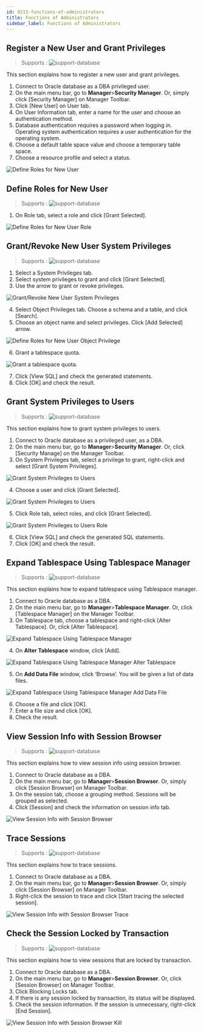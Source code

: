 ```yaml
---
id: 0213-functions-of-administrators
title: Functions of Administrators
sidebar_label: Functions of Administrators
---
```



## Register a New User and Grant Privileges
> Supports :
> ![support-database](<http://www.sqlgate.com/docs-badge/oracle,mysql,mariadb,sqlserver,tibero>)

This section explains how to register a new user and grant privileges.

1. Connect to Oracle database as a DBA privileged user.
2. On the main menu bar, go to **Manager**>**Security Manager**. Or, simply click [Security Manager] on Manager Toolbar.
3. Click [New User] on User tab.
4. On User Information tab, enter a name for the user and choose an authentication method.
5. Database authentication requires a password when logging in. Operating system authentication requires a user authentication for the operating system.
6. Choose a default table space value and choose a temporary table space.
7. Choose a resource profile and select a status.

![Define Roles for New User](https://s3.ap-northeast-2.amazonaws.com/sqlgate-resource/captures/manager/manager-securityManager-newUser.png)


## Define Roles for New User
> Supports :
> ![support-database](<http://www.sqlgate.com/docs-badge/oracle,sqlserver,tibero>)

1. On Role tab, select a role and click [Grant Selected].

![Define Roles for New User Role](https://s3.ap-northeast-2.amazonaws.com/sqlgate-resource/captures/manager/manager-securityManager-role.png)


## Grant/Revoke New User System Privileges
> Supports :
> ![support-database](<http://www.sqlgate.com/docs-badge/oracle,sqlserver,tibero>)

1. Select a System Privileges tab.
2. Select system privileges to grant and click [Grant Selected].
3. Use the arrow to grant or revoke privileges.

![Grant/Revoke New User System Privileges](https://s3.ap-northeast-2.amazonaws.com/sqlgate-resource/captures/manager/manager-securityManager-systemPrivileges.png)

4. Select Object Privileges tab. Choose a schema and a table, and click [Search].
5. Choose an object name and select privileges. Click [Add Selected] arrow.

![Define Roles for New User Object Privilege](https://s3.ap-northeast-2.amazonaws.com/sqlgate-resource/captures/manager/manager-securityManager-objectPrivilege.png)

6. Grant a tablespace quota.

![Grant a tablespace quota.](https://s3.ap-northeast-2.amazonaws.com/sqlgate-resource/captures/manager/manager-securityManager-tableSpaceQuota.png)

7. Click [View SQL] and check the generated statements.
8. Click [OK] and check the result.



## Grant System Privileges to Users
> Supports :
> ![support-database](<http://www.sqlgate.com/docs-badge/oracle,sqlserver,tibero>)

This section explains how to grant system privileges to users.

1. Connect to Oracle database as a privileged user, as a DBA.
2. On the main menu bar, go to **Manager**>**Security Manager**. Or, click [Security Manage] on the Manager Toolbar.
3. On System Privileges tab, select a privilege to grant, right-click and select [Grant System Privileges].

![Grant System Privileges to Users](https://s3.ap-northeast-2.amazonaws.com/sqlgate-resource/captures/manager/manager-securityManager-grantSystemPrivileges.png)

4. Choose a user and click [Grant Selected].

![Grant System Privileges to Users](https://s3.ap-northeast-2.amazonaws.com/sqlgate-resource/captures/manager/manager-securityManager-grantSystemPrivileges-user.png)

5. Click Role tab, select roles, and click [Grant Selected].

![Grant System Privileges to Users Role](https://s3.ap-northeast-2.amazonaws.com/sqlgate-resource/captures/manager/manager-securityManager-grantSystemPrivileges-role.png)

6. Click [View SQL] and check the generated SQL statements.
7. Click [OK] and check the result.


## Expand Tablespace Using Tablespace Manager
> Supports :
> ![support-database](<http://www.sqlgate.com/docs-badge/oracle,tibero>)

This section explains how to expand tablespace using Tablespace manager.

1. Connect to Oracle database as a DBA.
2. On the main menu bar, go to **Manager**>**Tablespace Manager**. Or, click [Tablespace Manager] on the Manager Toolbar.
3. On Tablespace tab, choose a tablespace and right-click [Alter Tablespace]. Or, click [Alter Tablespace].

![Expand Tablespace Using Tablespace Manager](https://s3.ap-northeast-2.amazonaws.com/sqlgate-resource/captures/manager/manager-tableSpaceManager.png)

4. On **Alter Tablespace** window, click [Add].

![Expand Tablespace Using Tablespace Manager Alter Tablespace](https://s3.ap-northeast-2.amazonaws.com/sqlgate-resource/captures/manager/manager-tableSpaceManager-alterTableSpace.png)

5. On **Add Data File** window, click ‘Browse’. You will be given a list of data files.

![Expand Tablespace Using Tablespace Manager Add Data File](https://s3.ap-northeast-2.amazonaws.com/sqlgate-resource/captures/manager/manager-tableSpaceManager-alterTableSpace-addDataFile.png)

6. Choose a file and click [OK].
7. Enter a file size and click [OK].
8. Check the result.



## View Session Info with Session Browser
> Supports :
> ![support-database](<http://www.sqlgate.com/docs-badge/oracle,tibero>)

This section explains how to view session info using session browser.

1. Connect to Oracle database as a DBA.
2. On the main menu bar, go to **Manager**>**Session Browser**. Or, simply click [Session Browser] on Manager Toolbar.
3. On the session tab, choose a grouping method. Sessions will be grouped as selected.
4. Click [Session] and check the information on session info tab.

![View Session Info with Session Browser](https://s3.ap-northeast-2.amazonaws.com/sqlgate-resource/captures/manager/manager-sessionBrowser.png)



## Trace Sessions
> Supports :
> ![support-database](<http://www.sqlgate.com/docs-badge/oracle,tibero>)

This section explains how to trace sessions.

1. Connect to Oracle database as a DBA.
2. On the main menu bar, go to **Manager**>**Session Browser**. Or, simply click [Session Browser] on Manager Toolbar.
3. Right-click the session to trace and click [Start tracing the selected session].

![View Session Info with Session Browser Trace](https://s3.ap-northeast-2.amazonaws.com/sqlgate-resource/captures/manager/manager-sessionBrowser-trace.png)



## Check the Session Locked by Transaction
> Supports :
> ![support-database](<http://www.sqlgate.com/docs-badge/oracle,tibero>)

This section explains how to view sessions that are locked by transaction.

1. Connect to Oracle database as a DBA.
2. On the main menu bar, go to **Manager**>**Session Browser**. Or, click [Session Browser] on Manager Toolbar.
3. Click Blocking Locks tab.
4. If there is any session locked by transaction, its status will be displayed.
5. Check the session information. If the session is unnecessary, right-click [End Session].

![View Session Info with Session Browser Kill](https://s3.ap-northeast-2.amazonaws.com/sqlgate-resource/captures/manager/manager-sessionBrowser-kill.png)